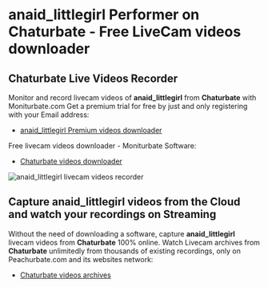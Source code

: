 # anaid_littlegirl Performer on Chaturbate - Free LiveCam videos downloader

## Chaturbate Live Videos Recorder

Monitor and record livecam videos of **anaid_littlegirl** from **Chaturbate** with Moniturbate.com
Get a premium trial for free by just and only registering with your Email address:
* [anaid_littlegirl Premium videos downloader](https://moniturbate.com/request-demo-licence-key.html)

Free livecam videos downloader - Moniturbate Software:
* [Chaturbate videos downloader](https://moniturbate.com/moniturbate-download-software.html)

![anaid_littlegirl livecam videos recorder](https://peachurnet.com/templates/moniturbate-software.png)


## Capture anaid_littlegirl videos from the Cloud and watch your recordings on Streaming

Without the need of downloading a software, capture **anaid_littlegirl** livecam videos from **Chaturbate** 100% online.
Watch Livecam archives from **Chaturbate** unlimitedly from thousands of existing recordings, only on Peachurbate.com and its websites network:
* [Chaturbate videos archives](https://peachurnet.com/)